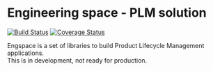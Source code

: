 # Engineering space - PLM solution

[![Build Status](https://api.travis-ci.com/engspace/engspace.svg?branch=develop)](https://api.travis-ci.com/engspace/engspace.svg?branch=develop)
[![Coverage Status](https://coveralls.io/repos/github/engspace/engspace/badge.svg?branch=develop&service=github)](https://coveralls.io/github/engspace/engspace)

Engspace is a set of libraries to build Product Lifecycle Management applications.<br />
This is in development, not ready for production.
